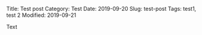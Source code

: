 Title: Test post
Category: Test
Date: 2019-09-20
Slug: test-post
Tags: test1, test 2
Modified: 2019-09-21

Text
